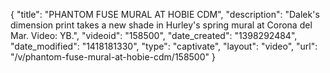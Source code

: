 {
    "title": "PHANTOM FUSE MURAL AT HOBIE CDM",
    "description": "Dalek's dimension print takes a new shade in Hurley's spring mural at Corona del Mar. Video: YB.",
    "videoid": "158500",
    "date_created": "1398292484",
    "date_modified": "1418181330",
    "type": "captivate",
    "layout": "video",
    "url": "\/v\/phantom-fuse-mural-at-hobie-cdm\/158500"
}